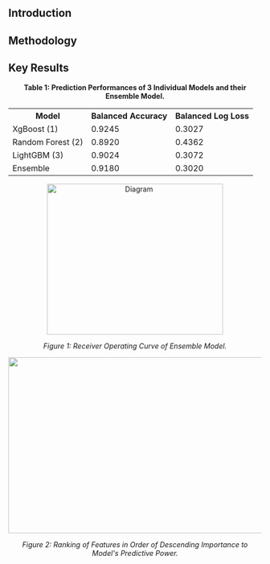 ## Introduction


## Methodology


## Key Results

<p align="center"><strong>Table 1: Prediction Performances of 3 Individual Models and their Ensemble Model.</strong></p>

<table align="center">
  <tr>
    <th>Model</th>
    <th>Balanced Accuracy</th>
    <th>Balanced Log Loss</th>
  </tr>
  <tr>
    <td>XgBoost (1)</td>
    <td>0.9245</td>
    <td>0.3027</td>
  </tr>
  <tr>
    <td>Random Forest (2)</td>
    <td>0.8920 </td>
    <td>0.4362</td>
  </tr>
  <tr>
    <td>LightGBM (3)</td>
    <td>0.9024</td>
    <td>0.3072</td>
  </tr>
    <tr>
    <td>Ensemble</td>
    <td>0.9180</td>
    <td>0.3020 </td>
  </tr>
</table>

<p align="center">
  <img src="https://github.com/user-attachments/assets/c848f243-40fc-41ae-a98d-a89c2b3587ac" alt="Diagram" width="350" height='300'/>
</p>
<p align="center"><em>Figure 1: Receiver Operating Curve of Ensemble Model.</em></p>



<p align="center">
  <img src="https://github.com/user-attachments/assets/39d1fb5e-6847-471f-ab29-2809516b2b64" alt="Diagram" width="1200" height='350'/>
</p>
<p align="center"><em>Figure 2: Ranking of Features in Order of Descending Importance to Model's Predictive Power.</em></p>



